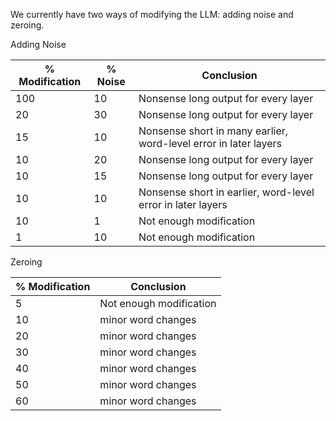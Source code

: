 We currently have two ways of modifying the LLM: adding noise and zeroing.

Adding Noise

| % Modification    | % Noise    | Conclusion                                    |
|-------------------|------------|-----------------------------------------------|
| 100               | 10         | Nonsense long output for every layer          |
| 20               | 30         | Nonsense long output for every layer          |
| 15                | 10         | Nonsense short in many earlier, word-level error in later layers|
| 10               | 20         | Nonsense long output for every layer          |
| 10               | 15         | Nonsense long output for every layer          |
| 10                | 10         | Nonsense short in earlier, word-level error in later layers|
| 10                | 1         | Not enough modification |
| 1                | 10         | Not enough modification|

Zeroing

| % Modification    | Conclusion                                    |
|-------------------|-----------------------------------------------|
| 5               | Not enough modification          |
| 10               | minor word changes          |
| 20               | minor word changes         |
| 30               | minor word changes         |
| 40               | minor word changes         |
| 50               | minor word changes         |
| 60               | minor word changes         |



    
